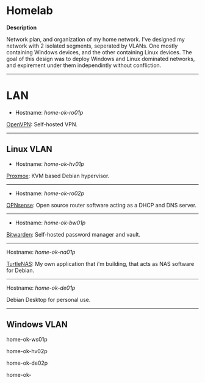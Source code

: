 # Homelab

**Description**

Network plan, and organization of my home network. I've designed my network with 2 isolated segments, seperated by VLANs. One mostly containing Windows devices, and the other containing Linux devices. The goal of this design was to deploy Windows and Linux dominated networks, and expirement under them independintly without confliction.

______________________________________________________________________________________________________________________________________________________________________________

# LAN

- Hostname: *home-ok-ro01p*

[OpenVPN](https://github.com/OpenVPN/openvpn): Self-hosted VPN.

______________________________________________________________________________


## Linux VLAN

- Hostname: *home-ok-hv01p*

[Proxmox](https://www.proxmox.com/en/): KVM based Debian hypervisor. 

______________________________________________________________________________

- Hostname: *home-ok-ro02p*

[OPNsense](https://opnsense.org/): Open source router software acting as a DHCP and DNS server.

______________________________________________________________________________

- Hostname: *home-ok-bw01p*

[Bitwarden](https://github.com/bitwarden/server): Self-hosted password manager and vault.

______________________________________________________________________________

Hostname: *home-ok-na01p*

[TurtleNAS](https://github.com/allenc125789/TurtleNAS): My own application that i'm building, that acts as NAS software for Debian.

______________________________________________________________________________

Hostname: *home-ok-de01p*

Debian Desktop for personal use.

______________________________________________________________________________

## Windows VLAN

home-ok-ws01p

home-ok-hv02p

home-ok-de02p

home-ok-


